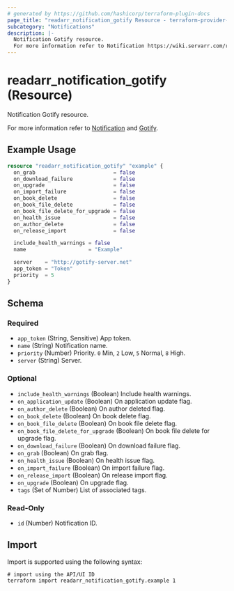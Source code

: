 ```yaml
---
# generated by https://github.com/hashicorp/terraform-plugin-docs
page_title: "readarr_notification_gotify Resource - terraform-provider-readarr"
subcategory: "Notifications"
description: |-
  Notification Gotify resource.
  For more information refer to Notification https://wiki.servarr.com/readarr/settings#connect and Gotify https://wiki.servarr.com/readarr/supported#gotify.
---
```


# readarr_notification_gotify (Resource)

<!-- subcategory:Notifications -->Notification Gotify resource.
For more information refer to [Notification](https://wiki.servarr.com/readarr/settings#connect) and [Gotify](https://wiki.servarr.com/readarr/supported#gotify).

## Example Usage

```terraform
resource "readarr_notification_gotify" "example" {
  on_grab                         = false
  on_download_failure             = false
  on_upgrade                      = false
  on_import_failure               = false
  on_book_delete                  = false
  on_book_file_delete             = false
  on_book_file_delete_for_upgrade = false
  on_health_issue                 = false
  on_author_delete                = false
  on_release_import               = false

  include_health_warnings = false
  name                    = "Example"

  server    = "http://gotify-server.net"
  app_token = "Token"
  priority  = 5
}
```

<!-- schema generated by tfplugindocs -->
## Schema

### Required

- `app_token` (String, Sensitive) App token.
- `name` (String) Notification name.
- `priority` (Number) Priority. `0` Min, `2` Low, `5` Normal, `8` High.
- `server` (String) Server.

### Optional

- `include_health_warnings` (Boolean) Include health warnings.
- `on_application_update` (Boolean) On application update flag.
- `on_author_delete` (Boolean) On author deleted flag.
- `on_book_delete` (Boolean) On book delete flag.
- `on_book_file_delete` (Boolean) On book file delete flag.
- `on_book_file_delete_for_upgrade` (Boolean) On book file delete for upgrade flag.
- `on_download_failure` (Boolean) On download failure flag.
- `on_grab` (Boolean) On grab flag.
- `on_health_issue` (Boolean) On health issue flag.
- `on_import_failure` (Boolean) On import failure flag.
- `on_release_import` (Boolean) On release import flag.
- `on_upgrade` (Boolean) On upgrade flag.
- `tags` (Set of Number) List of associated tags.

### Read-Only

- `id` (Number) Notification ID.

## Import

Import is supported using the following syntax:

```shell
# import using the API/UI ID
terraform import readarr_notification_gotify.example 1
```
